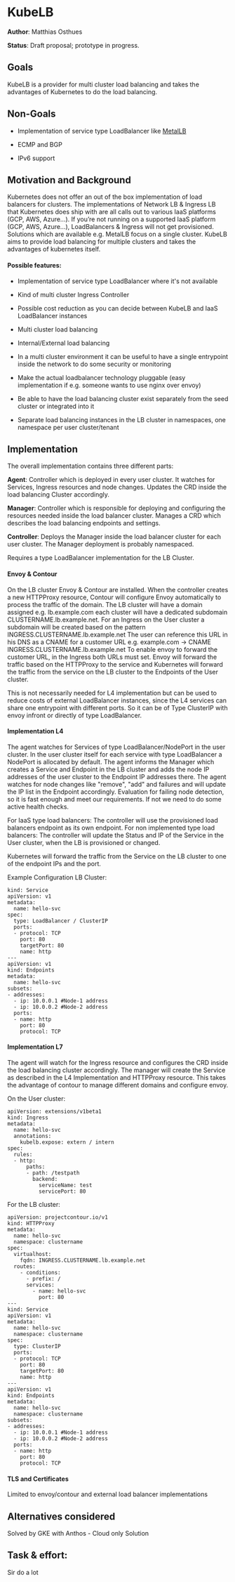 # KubeLB

**Author**: Matthias Osthues

**Status**: Draft proposal; prototype in progress.

## Goals

KubeLB is a provider for multi cluster load balancing and takes the advantages of Kubernetes to do the load balancing. 

## Non-Goals

* Implementation of service type LoadBalancer like [MetalLB](https://metallb.universe.tf/)

* ECMP and BGP

* IPv6 support

## Motivation and Background

Kubernetes does not offer an out of the box implementation of load balancers for clusters. The implementations of Network LB & Ingress LB that Kubernetes does ship with are all calls out to various IaaS platforms (GCP, AWS, Azure…). If you’re not running on a supported IaaS platform (GCP, AWS, Azure…), LoadBalancers & Ingress will not get provisioned.
Solutions which are available e.g. MetalLB focus on a single cluster. KubeLB aims to provide load balancing for multiple clusters and takes the advantages of kubernetes itself. 
 
#### Possible features: 

* Implementation of service type LoadBalancer where it's not available

* Kind of multi cluster Ingress Controller

* Possible cost reduction as you can decide between KubeLB and IaaS LoadBalancer instances

* Multi cluster load balancing

* Internal/External load balancing
 
* In a multi cluster environment it can be useful to have a single entrypoint inside the network to do some security or monitoring

* Make the actual loadbalancer technology pluggable (easy implementation if e.g. someone wants to use nginx over envoy)

* Be able to have the load balancing cluster exist separately from the seed cluster or integrated into it

* Separate load balancing instances in the LB cluster in namespaces, one namespace per user cluster/tenant


## Implementation

The overall implementation contains three different parts: 

**Agent**: Controller which is deployed in every user cluster. It watches for Services, Ingress resources and node changes. Updates the CRD inside the load balancing Cluster accordingly.

**Manager**: Controller which is responsible for deploying and configuring the resources needed inside the load balancer cluster. Manages a CRD which describes the load balancing endpoints and settings. 

**Controller**: Deploys the Manager inside the load balancer cluster for each user cluster. The Manager deployment is probably namespaced.

Requires a type LoadBalancer implementation for the LB Cluster.

#### Envoy & Contour

On the LB cluster Envoy & Contour are installed. When the controller creates a new HTTPProxy resource, Contour will configure Envoy automatically to process the traffic of the domain.
The LB cluster will have a domain assigned e.g. lb.example.com each cluster will have a dedicated subdomain CLUSTERNAME.lb.example.net. For an Ingress on the User cluster a subdomain will be created based on the pattern INGRESS.CLUSTERNAME.lb.example.net The user can reference this URL in his DNS as a CNAME for a customer URL e.g. example.com -> CNAME INGRESS.CLUSTERNAME.lb.example.net 
To enable envoy to forward the customer URL, in the Ingress both URLs must set.
Envoy will forward the traffic based on the HTTPProxy to the service and Kubernetes will forward the traffic from the service on the LB cluster to the Endpoints of the User cluster. 

This is not necessarily needed for L4 implementation but can be used to reduce costs of external LoadBalancer instances, since the L4 services can share one entrypoint with different ports. So it can be of Type ClusterIP with envoy infront or directly of type LoadBalancer.

#### Implementation L4

The agent watches for Services of type LoadBalancer/NodePort in the user cluster. In the user cluster itself for each service with type LoadBalancer a NodePort is allocated by default. 
The agent informs the Manager which creates a Service and Endpoint in the LB cluster and adds the node IP addresses of the user cluster to the Endpoint IP addresses there. The agent watches for node changes like "remove", "add" and failures and will update the IP list in the Endpoint accordingly.
Evaluation for failing node detection, so it is fast enough and meet our requirements. If not we need to do some active health checks.
 
For IaaS type load balancers: The controller will use the provisioned load balancers endpoint as its own endpoint.
For non implemented type load balancers: The controller will update the Status and IP of the Service in the User cluster, when the LB is provisioned or changed.

Kubernetes will forward the traffic from the Service on the LB cluster to one of the endpoint IPs and the port.

Example Configuration LB Cluster:

    kind: Service
    apiVersion: v1
    metadata:
      name: hello-svc
    spec:
      type: LoadBalancer / ClusterIP 
      ports:
      - protocol: TCP
        port: 80
        targetPort: 80
        name: http
    ---
    apiVersion: v1
    kind: Endpoints
    metadata:
      name: hello-svc
    subsets:
    - addresses:
      - ip: 10.0.0.1 #Node-1 address 
      - ip: 10.0.0.2 #Node-2 address
      ports:
      - name: http
        port: 80
        protocol: TCP

#### Implementation L7

The agent will watch for the Ingress resource and configures the CRD inside the load balancing cluster accordingly.
The manager will create the Service as described in the L4 Implementation and HTTPProxy resource. This takes the advantage of contour to manage different domains and configure envoy.

On the User cluster:

    apiVersion: extensions/v1beta1
    kind: Ingress
    metadata:
      name: hello-svc
      annotations:
        kubelb.expose: extern / intern
    spec:
      rules:
      - http:
          paths:
          - path: /testpath
            backend:
              serviceName: test
              servicePort: 80

For the LB cluster:

    apiVersion: projectcontour.io/v1
    kind: HTTPProxy
    metadata:
      name: hello-svc
      namespace: clustername
    spec:
      virtualhost:
        fqdn: INGRESS.CLUSTERNAME.lb.example.net
      routes:
        - conditions:
          - prefix: /
          services:
            - name: hello-svc
              port: 80
    ---
    kind: Service
    apiVersion: v1
    metadata:
      name: hello-svc
      namespace: clustername
    spec:
      type: ClusterIP
      ports:
      - protocol: TCP
        port: 80
        targetPort: 80
        name: http
    ---
    apiVersion: v1
    kind: Endpoints
    metadata:
      name: hello-svc
      namespace: clustername
    subsets:
    - addresses:
      - ip: 10.0.0.1 #Node-1 address 
      - ip: 10.0.0.2 #Node-2 address
      ports:
      - name: http
        port: 80
        protocol: TCP

#### TLS and Certificates

Limited to envoy/contour and external load balancer implementations 

## Alternatives considered

Solved by GKE with Anthos - Cloud only Solution 

## Task & effort:

Sir do a lot